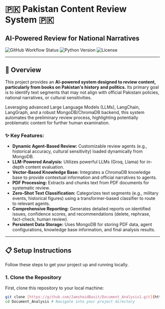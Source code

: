 # 🇵🇰 Pakistan Content Review System 🇵🇰

## AI-Powered Review for National Narratives

![GitHub Workflow Status](https://img.shields.io/badge/Status-Active-brightgreen)
![Python Version](https://img.shields.io/badge/Python-3.9%2B-blue)
![License](https://img.shields.io/badge/License-MIT-green)

---

## 🚀 Overview

This project provides an **AI-powered system designed to review content, particularly from books on Pakistan's history and politics.** Its primary goal is to identify text segments that may not align with official Pakistani policies, national narratives, or cultural sensitivities.

Leveraging advanced Large Language Models (LLMs), LangChain, LangGraph, and a robust MongoDB/ChromaDB backend, this system automates the preliminary review process, highlighting potentially problematic content for further human examination.

### ✨ Key Features:

* **Dynamic Agent-Based Review:** Customizable review agents (e.g., historical accuracy, cultural sensitivity) loaded dynamically from MongoDB.
* **LLM-Powered Analysis:** Utilizes powerful LLMs (Groq, Llama) for in-depth content evaluation.
* **Vector-Based Knowledge Base:** Integrates a ChromaDB knowledge base to provide contextual information and official narratives to agents.
* **PDF Processing:** Extracts and chunks text from PDF documents for systematic review.
* **Zero-Shot Text Classification:** Categorizes text segments (e.g., military events, historical figures) using a transformer-based classifier to route to relevant agents.
* **Comprehensive Reporting:** Generates detailed reports on identified issues, confidence scores, and recommendations (delete, rephrase, fact-check, human review).
* **Persistent Data Storage:** Uses MongoDB for storing PDF data, agent configurations, knowledge base information, and final analysis results.

---


## 📋 Setup Instructions

Follow these steps to get your project up and running locally.

### 1. Clone the Repository

First, clone this repository to your local machine:

```bash
git clone [https://github.com/JamshaidBasit/Document_Analysis1.git](https://github.com/JamshaidBasit/Document_Analysis1.git)
cd Document_Analysis # Navigate into your project directory